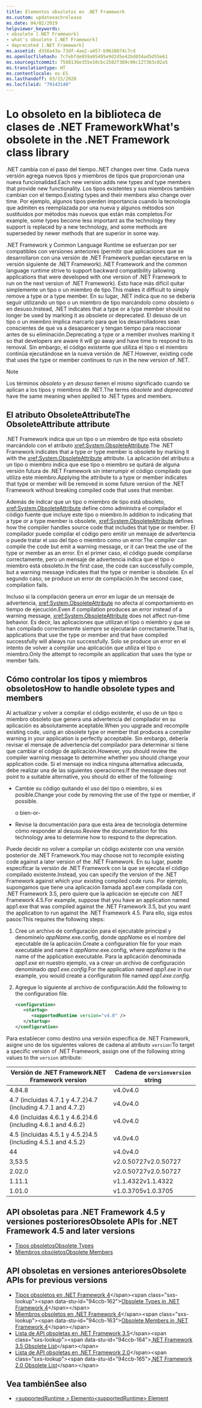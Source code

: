 ```yaml
---
title: Elementos obsoletos en .NET Framework
ms.custom: updateeachrelease
ms.date: 04/02/2019
helpviewer_keywords:
- obsolete [.NET Framework]
- what's obsolete [.NET Framework]
- deprecated [.NET Framework]
ms.assetid: d356a43a-73df-4ae2-a457-b9628074c7cd
ms.openlocfilehash: 7cfebfde859a95495e9d2d5e42bd034ad5d55e61
ms.sourcegitcommit: 7588136e355e10cbc2582f389c90c127363c02a5
ms.translationtype: HT
ms.contentlocale: es-ES
ms.lasthandoff: 03/15/2020
ms.locfileid: "79143140"
---
```

# <a name="whats-obsolete-in-the-net-framework-class-library"></a><span data-ttu-id="94ccb-102">Lo obsoleto en la biblioteca de clases de .NET Framework</span><span class="sxs-lookup"><span data-stu-id="94ccb-102">What's obsolete in the .NET Framework class library</span></span>

<span data-ttu-id="94ccb-103">.NET cambia con el paso del tiempo.</span><span class="sxs-lookup"><span data-stu-id="94ccb-103">.NET changes over time.</span></span> <span data-ttu-id="94ccb-104">Cada nueva versión agrega nuevos tipos y miembros de tipos que proporcionan una nueva funcionalidad.</span><span class="sxs-lookup"><span data-stu-id="94ccb-104">Each new version adds new types and type members that provide new functionality.</span></span> <span data-ttu-id="94ccb-105">Los tipos existentes y sus miembros también cambian con el tiempo.</span><span class="sxs-lookup"><span data-stu-id="94ccb-105">Existing types and their members also change over time.</span></span> <span data-ttu-id="94ccb-106">Por ejemplo, algunos tipos pierden importancia cuando la tecnología que admiten es reemplazada por una nueva y algunos métodos son sustituidos por métodos más nuevos que están más completos.</span><span class="sxs-lookup"><span data-stu-id="94ccb-106">For example, some types become less important as the technology they support is replaced by a new technology, and some methods are superseded by newer methods that are superior in some way.</span></span>

<span data-ttu-id="94ccb-107">.NET Framework y Common Language Runtime se esfuerzan por ser compatibles con versiones anteriores (permitir que aplicaciones que se desarrollaron con una versión de .NET Framework puedan ejecutarse en la versión siguiente de .NET Framework).</span><span class="sxs-lookup"><span data-stu-id="94ccb-107">.NET Framework and the common language runtime strive to support backward compatibility (allowing applications that were developed with one version of .NET Framework to run on the next version of .NET Framework).</span></span> <span data-ttu-id="94ccb-108">Esto hace más difícil quitar simplemente un tipo o un miembro de tipo.</span><span class="sxs-lookup"><span data-stu-id="94ccb-108">This makes it difficult to simply remove a type or a type member.</span></span> <span data-ttu-id="94ccb-109">En su lugar, .NET indica que no se debería seguir utilizando un tipo o un miembro de tipo marcándolo como obsoleto o en desuso.</span><span class="sxs-lookup"><span data-stu-id="94ccb-109">Instead, .NET indicates that a type or a type member should no longer be used by marking it as obsolete or deprecated.</span></span> <span data-ttu-id="94ccb-110">El desuso de un tipo o un miembro implica marcarlo para que los desarrolladores sean conscientes de que va a desaparecer y tengan tiempo para reaccionar antes de su eliminación.</span><span class="sxs-lookup"><span data-stu-id="94ccb-110">Deprecating a type or a member involves marking it so that developers are aware it will go away and have time to respond to its removal.</span></span> <span data-ttu-id="94ccb-111">Sin embargo, el código existente que utiliza el tipo o el miembro continúa ejecutándose en la nueva versión de .NET.</span><span class="sxs-lookup"><span data-stu-id="94ccb-111">However, existing code that uses the type or member continues to run in the new version of .NET.</span></span>

> [!NOTE]
> <span data-ttu-id="94ccb-112">Los términos *obsoleto* y *en desuso* tienen el mismo significado cuando se aplican a los tipos y miembros de .NET.</span><span class="sxs-lookup"><span data-stu-id="94ccb-112">The terms *obsolete* and *deprecated* have the same meaning when applied to .NET types and members.</span></span>

## <a name="the-obsoleteattribute-attribute"></a><span data-ttu-id="94ccb-113">El atributo ObsoleteAttribute</span><span class="sxs-lookup"><span data-stu-id="94ccb-113">The ObsoleteAttribute attribute</span></span>

<span data-ttu-id="94ccb-114">.NET Framework indica que un tipo o un miembro de tipo está obsoleto marcándolo con el atributo <xref:System.ObsoleteAttribute>.</span><span class="sxs-lookup"><span data-stu-id="94ccb-114">The .NET Framework indicates that a type or type member is obsolete by marking it with the <xref:System.ObsoleteAttribute> attribute.</span></span> <span data-ttu-id="94ccb-115">La aplicación del atributo a un tipo o miembro indica que ese tipo o miembro se quitará de alguna versión futura de .NET Framework sin interrumpir el código compilado que utiliza este miembro.</span><span class="sxs-lookup"><span data-stu-id="94ccb-115">Applying the attribute to a type or member indicates that type or member will be removed in some future version of the .NET Framework without breaking compiled code that uses that member.</span></span>

<span data-ttu-id="94ccb-116">Además de indicar que un tipo o miembro de tipo está obsoleto, <xref:System.ObsoleteAttribute> define cómo administra el compilador el código fuente que incluye este tipo o miembro.</span><span class="sxs-lookup"><span data-stu-id="94ccb-116">In addition to indicating that a type or a type member is obsolete, <xref:System.ObsoleteAttribute> defines how the compiler handles source code that includes that type or member.</span></span> <span data-ttu-id="94ccb-117">El compilador puede compilar el código pero emitir un mensaje de advertencia o puede tratar el uso del tipo o miembro como un error.</span><span class="sxs-lookup"><span data-stu-id="94ccb-117">The compiler can compile the code but emit a warning message, or it can treat the use of the type or member as an error.</span></span> <span data-ttu-id="94ccb-118">En el primer caso, el código puede compilarse correctamente, pero un mensaje de advertencia indica que el tipo o miembro está obsoleto.</span><span class="sxs-lookup"><span data-stu-id="94ccb-118">In the first case, the code can successfully compile, but a warning message indicates that the type or member is obsolete.</span></span> <span data-ttu-id="94ccb-119">En el segundo caso, se produce un error de compilación.</span><span class="sxs-lookup"><span data-stu-id="94ccb-119">In the second case, compilation fails.</span></span>

<span data-ttu-id="94ccb-120">Incluso si la compilación genera un error en lugar de un mensaje de advertencia, <xref:System.ObsoleteAttribute> no afecta al comportamiento en tiempo de ejecución.</span><span class="sxs-lookup"><span data-stu-id="94ccb-120">Even if compilation produces an error instead of a warning message, <xref:System.ObsoleteAttribute> does not affect run-time behavior.</span></span> <span data-ttu-id="94ccb-121">Es decir, las aplicaciones que utilizan el tipo o miembro y que se han compilado correctamente siempre se ejecutarán correctamente.</span><span class="sxs-lookup"><span data-stu-id="94ccb-121">That is, applications that use the type or member and that have compiled successfully will always run successfully.</span></span> <span data-ttu-id="94ccb-122">Solo se produce un error en el intento de volver a compilar una aplicación que utiliza el tipo o miembro.</span><span class="sxs-lookup"><span data-stu-id="94ccb-122">Only the attempt to recompile an application that uses the type or member fails.</span></span>

## <a name="how-to-handle-obsolete-types-and-members"></a><span data-ttu-id="94ccb-123">Cómo controlar los tipos y miembros obsoletos</span><span class="sxs-lookup"><span data-stu-id="94ccb-123">How to handle obsolete types and members</span></span>

<span data-ttu-id="94ccb-124">Al actualizar y volver a compilar el código existente, el uso de un tipo o miembro obsoleto que genera una advertencia del compilador en su aplicación es absolutamente aceptable.</span><span class="sxs-lookup"><span data-stu-id="94ccb-124">When you upgrade and recompile existing code, using an obsolete type or member that produces a compiler warning in your application is perfectly acceptable.</span></span> <span data-ttu-id="94ccb-125">Sin embargo, debería revisar el mensaje de advertencia del compilador para determinar si tiene que cambiar el código de aplicación.</span><span class="sxs-lookup"><span data-stu-id="94ccb-125">However, you should review the compiler warning message to determine whether you should change your application code.</span></span> <span data-ttu-id="94ccb-126">Si el mensaje no indica ninguna alternativa adecuada, debe realizar una de las siguientes operaciones:</span><span class="sxs-lookup"><span data-stu-id="94ccb-126">If the message does not point to a suitable alternative, you should do either of the following:</span></span>

- <span data-ttu-id="94ccb-127">Cambie su código quitando el uso del tipo o miembro, si es posible.</span><span class="sxs-lookup"><span data-stu-id="94ccb-127">Change your code by removing the use of the type or member, if possible.</span></span>

     <span data-ttu-id="94ccb-128">o bien</span><span class="sxs-lookup"><span data-stu-id="94ccb-128">-or-</span></span>

- <span data-ttu-id="94ccb-129">Revise la documentación para que esta área de tecnología determine cómo responder al desuso.</span><span class="sxs-lookup"><span data-stu-id="94ccb-129">Review the documentation for this technology area to determine how to respond to the deprecation.</span></span>

<span data-ttu-id="94ccb-130">Puede decidir no volver a compilar un código existente con una versión posterior de .NET Framework.</span><span class="sxs-lookup"><span data-stu-id="94ccb-130">You may choose not to recompile existing code against a later version of the .NET Framework.</span></span> <span data-ttu-id="94ccb-131">En su lugar, puede especificar la versión de .NET Framework con la que se ejecuta el código compilado existente.</span><span class="sxs-lookup"><span data-stu-id="94ccb-131">Instead, you can specify the version of the .NET Framework against which your existing compiled code runs.</span></span> <span data-ttu-id="94ccb-132">Por ejemplo, supongamos que tiene una aplicación llamada app1.exe compilada con .NET Framework 3.5, pero quiere que la aplicación se ejecute con .NET Framework 4.5.</span><span class="sxs-lookup"><span data-stu-id="94ccb-132">For example, suppose that you have an application named app1.exe that was compiled against the .NET Framework 3.5, but you want the application to run against the .NET Framework 4.5.</span></span> <span data-ttu-id="94ccb-133">Para ello, siga estos pasos:</span><span class="sxs-lookup"><span data-stu-id="94ccb-133">This requires the following steps:</span></span>

1. <span data-ttu-id="94ccb-134">Cree un archivo de configuración para el ejecutable principal y denomínelo *appName*.exe.config, donde *appName* es el nombre del ejecutable de la aplicación.</span><span class="sxs-lookup"><span data-stu-id="94ccb-134">Create a configuration file for your main executable and name it *appName*.exe.config, where *appName* is the name of the application executable.</span></span> <span data-ttu-id="94ccb-135">Para la aplicación denominada *app1.exe* en nuestro ejemplo, va a crear un archivo de configuración denominado *app1.exe.config*.</span><span class="sxs-lookup"><span data-stu-id="94ccb-135">For the application named *app1.exe* in our example, you would create a configuration file named *app1.exe.config*.</span></span>

2. <span data-ttu-id="94ccb-136">Agregue lo siguiente al archivo de configuración.</span><span class="sxs-lookup"><span data-stu-id="94ccb-136">Add the following to the configuration file.</span></span>

    ```xml
    <configuration>
       <startup>
          <supportedRuntime version="v4.0" />
       </startup>
    </configuration>
    ```

<span data-ttu-id="94ccb-137">Para establecer como destino una versión específica de .NET Framework, asigne uno de los siguientes valores de cadena al atributo `version`:</span><span class="sxs-lookup"><span data-stu-id="94ccb-137">To target a specific version of .NET Framework, assign one of the following string values to the `version` attribute:</span></span>

|<span data-ttu-id="94ccb-138">Versión de .NET Framework</span><span class="sxs-lookup"><span data-stu-id="94ccb-138">.NET Framework version</span></span>|<span data-ttu-id="94ccb-139">Cadena de `version`</span><span class="sxs-lookup"><span data-stu-id="94ccb-139">`version` string</span></span>|
|-|-|
|<span data-ttu-id="94ccb-140">4.8</span><span class="sxs-lookup"><span data-stu-id="94ccb-140">4.8</span></span>|<span data-ttu-id="94ccb-141">v4.0</span><span class="sxs-lookup"><span data-stu-id="94ccb-141">v4.0</span></span>|
|<span data-ttu-id="94ccb-142">4.7 (incluidas 4.7.1 y 4.7.2)</span><span class="sxs-lookup"><span data-stu-id="94ccb-142">4.7 (including 4.7.1 and 4.7.2)</span></span>|<span data-ttu-id="94ccb-143">v4.0</span><span class="sxs-lookup"><span data-stu-id="94ccb-143">v4.0</span></span>|
|<span data-ttu-id="94ccb-144">4.6 (incluidas 4.6.1 y 4.6.2)</span><span class="sxs-lookup"><span data-stu-id="94ccb-144">4.6 (including 4.6.1 and 4.6.2)</span></span>|<span data-ttu-id="94ccb-145">v4.0</span><span class="sxs-lookup"><span data-stu-id="94ccb-145">v4.0</span></span>|
|<span data-ttu-id="94ccb-146">4.5 (incluidas 4.5.1 y 4.5.2)</span><span class="sxs-lookup"><span data-stu-id="94ccb-146">4.5 (including 4.5.1 and 4.5.2)</span></span>|<span data-ttu-id="94ccb-147">v4.0</span><span class="sxs-lookup"><span data-stu-id="94ccb-147">v4.0</span></span>|
|<span data-ttu-id="94ccb-148">4</span><span class="sxs-lookup"><span data-stu-id="94ccb-148">4</span></span>|<span data-ttu-id="94ccb-149">v4.0</span><span class="sxs-lookup"><span data-stu-id="94ccb-149">v4.0</span></span>|
|<span data-ttu-id="94ccb-150">3,5</span><span class="sxs-lookup"><span data-stu-id="94ccb-150">3.5</span></span>|<span data-ttu-id="94ccb-151">v2.0.50727</span><span class="sxs-lookup"><span data-stu-id="94ccb-151">v2.0.50727</span></span>|
|<span data-ttu-id="94ccb-152">2.0</span><span class="sxs-lookup"><span data-stu-id="94ccb-152">2.0</span></span>|<span data-ttu-id="94ccb-153">v2.0.50727</span><span class="sxs-lookup"><span data-stu-id="94ccb-153">v2.0.50727</span></span>|
|<span data-ttu-id="94ccb-154">1.1</span><span class="sxs-lookup"><span data-stu-id="94ccb-154">1.1</span></span>|<span data-ttu-id="94ccb-155">v1.1.4322</span><span class="sxs-lookup"><span data-stu-id="94ccb-155">v1.1.4322</span></span>|
|<span data-ttu-id="94ccb-156">1.0</span><span class="sxs-lookup"><span data-stu-id="94ccb-156">1.0</span></span>|<span data-ttu-id="94ccb-157">v1.0.3705</span><span class="sxs-lookup"><span data-stu-id="94ccb-157">v1.0.3705</span></span>|

## <a name="obsolete-apis-for-net-framework-45-and-later-versions"></a><span data-ttu-id="94ccb-158">API obsoletas para .NET Framework 4.5 y versiones posteriores</span><span class="sxs-lookup"><span data-stu-id="94ccb-158">Obsolete APIs for .NET Framework 4.5 and later versions</span></span>

- [<span data-ttu-id="94ccb-159">Tipos obsoletos</span><span class="sxs-lookup"><span data-stu-id="94ccb-159">Obsolete Types</span></span>](obsolete-types.md)
- [<span data-ttu-id="94ccb-160">Miembros obsoletos</span><span class="sxs-lookup"><span data-stu-id="94ccb-160">Obsolete Members</span></span>](obsolete-members.md)

## <a name="obsolete-apis-for-previous-versions"></a><span data-ttu-id="94ccb-161">API obsoletas en versiones anteriores</span><span class="sxs-lookup"><span data-stu-id="94ccb-161">Obsolete APIs for previous versions</span></span>

- <span data-ttu-id="94ccb-162">[Tipos obsoletos en .NET Framework 4](https://docs.microsoft.com/previous-versions/dotnet/netframework-4.0/ee461503(v=vs.100))</span><span class="sxs-lookup"><span data-stu-id="94ccb-162">[Obsolete Types in .NET Framework 4](https://docs.microsoft.com/previous-versions/dotnet/netframework-4.0/ee461503(v=vs.100))</span></span>
- <span data-ttu-id="94ccb-163">[Miembros obsoletos en .NET Framework 4](https://docs.microsoft.com/previous-versions/dotnet/netframework-4.0/ee471421(v=vs.100))</span><span class="sxs-lookup"><span data-stu-id="94ccb-163">[Obsolete Members in .NET Framework 4](https://docs.microsoft.com/previous-versions/dotnet/netframework-4.0/ee471421(v=vs.100))</span></span>
- <span data-ttu-id="94ccb-164">[Lista de API obsoletas en .NET Framework 3.5](https://docs.microsoft.com/previous-versions/cc835481(v=msdn.10))</span><span class="sxs-lookup"><span data-stu-id="94ccb-164">[.NET Framework 3.5 Obsolete List](https://docs.microsoft.com/previous-versions/cc835481(v=msdn.10))</span></span>
- <span data-ttu-id="94ccb-165">[Lista de API obsoletas en .NET Framework 2.0](https://docs.microsoft.com/previous-versions/aa497286(v=msdn.10))</span><span class="sxs-lookup"><span data-stu-id="94ccb-165">[.NET Framework 2.0 Obsolete List](https://docs.microsoft.com/previous-versions/aa497286(v=msdn.10))</span></span>

## <a name="see-also"></a><span data-ttu-id="94ccb-166">Vea también</span><span class="sxs-lookup"><span data-stu-id="94ccb-166">See also</span></span>

- [<span data-ttu-id="94ccb-167">\<supportedRuntime > Elemento</span><span class="sxs-lookup"><span data-stu-id="94ccb-167">\<supportedRuntime> Element</span></span>](../configure-apps/file-schema/startup/supportedruntime-element.md)
